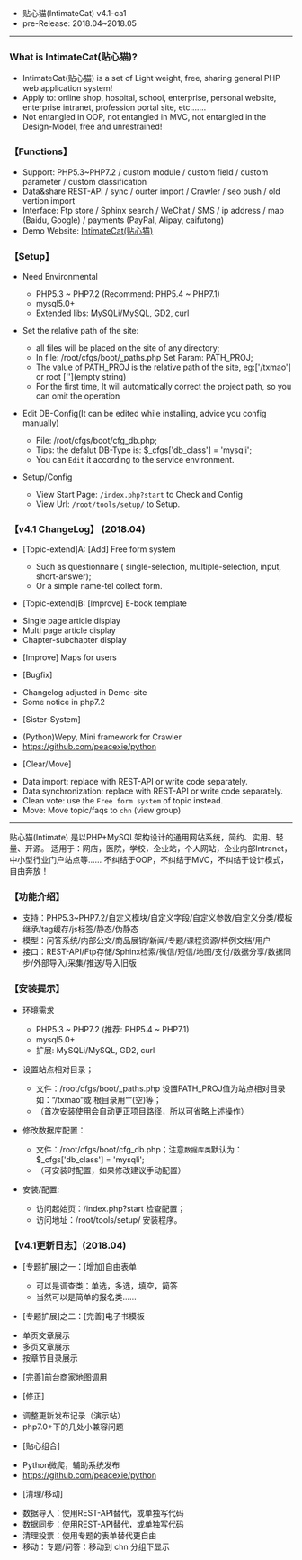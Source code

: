 
* 贴心猫(IntimateCat) v4.1-ca1
* pre-Release: 2018.04~2018.05

--- --- --- --- --- --- --- --- --- 


### What is IntimateCat(贴心猫)?

* IntimateCat(贴心猫) is a set of Light weight, free, sharing general PHP web application system!
* Apply to: online shop, hospital, school, enterprise, personal website, enterprise intranet, profession portal site, etc.......
* Not entangled in OOP, not entangled in MVC, not entangled in the Design-Model, free and unrestrained!


### 【Functions】

* Support: PHP5.3~PHP7.2 / custom module / custom field / custom parameter / custom classification
* Data&share REST-API / sync / ourter import / Crawler / seo push / old vertion import
* Interface: Ftp store / Sphinx search / WeChat / SMS / ip address / map (Baidu, Google) / payments (PayPal, Alipay, caifutong)
* Demo Website: [IntimateCat(贴心猫)](http://txmao.txjia.com/)


### 【Setup】

* Need Environmental
  - PHP5.3 ~ PHP7.2 (Recommend: PHP5.4 ~ PHP7.1)
  - mysql5.0+
  - Extended libs: MySQLi/MySQL, GD2, curl

* Set the relative path of the site: 
  - all files will be placed on the site of any directory; 
  - In file: /root/cfgs/boot/_paths.php Set Param: PATH_PROJ; 
  - The value of PATH_PROJ is the relative path of the site, eg:['/txmao'] or root [''](empty string)
  - For the first time, It will automatically correct the project path, so you can omit the operation

* Edit DB-Config(It can be edited while installing, advice you config manually) 
  - File: /root/cfgs/boot/cfg_db.php; 
  - Tips: the defalut DB-Type is: $_cfgs['db_class'] = 'mysqli'; 
  - You can `Edit` it according to the service environment.

* Setup/Config 
  - View Start Page: `/index.php?start` to Check and Config
  - View Url: `/root/tools/setup/` to Setup.


### 【v4.1 ChangeLog】 (2018.04)

* [Topic-extend]A: [Add] Free form system
  - Such as questionnaire ( single-selection, multiple-selection, input, short-answer);
  - Or a simple name-tel collect form.
 
*  [Topic-extend]B: [Improve] E-book template
  - Single page article display
  - Multi page article display
  - Chapter-subchapter display
 
*  [Improve] Maps for users
 
*  [Bugfix]
  - Changelog adjusted in Demo-site
  - Some notice in php7.2
 
*  [Sister-System]
  - (Python)Wepy, Mini framework for Crawler
  - https://github.com/peacexie/python
 
*  [Clear/Move]
  - Data import: replace with REST-API or write code separately.
  - Data synchronization: replace with REST-API or write code separately.
  - Clean vote: use the `Free form system` of topic instead.
  - Move: Move topic/faqs to `chn` (view group)

--- --- --- --- --- --- --- --- --- 

贴心猫(Intimate) 是以PHP+MySQL架构设计的通用网站系统，简约、实用、轻量、开源。
适用于：网店，医院，学校，企业站，个人网站，企业内部Intranet，中小型行业门户站点等……
不纠结于OOP，不纠结于MVC，不纠结于设计模式，自由奔放！


### 【功能介绍】

* 支持：PHP5.3~PHP7.2/自定义模块/自定义字段/自定义参数/自定义分类/模板继承/tag缓存/js标签/静态/伪静态
* 模型：问答系统/内部公文/商品展销/新闻/专题/课程资源/样例文档/用户
* 接口：REST-API/Ftp存储/Sphinx检索/微信/短信/地图/支付/数据分享/数据同步/外部导入/采集/推送/导入旧版


### 【安装提示】

* 环境需求
  - PHP5.3 ~ PHP7.2 (推荐: PHP5.4 ~ PHP7.1)
  - mysql5.0+
  - 扩展: MySQLi/MySQL, GD2, curl

* 设置站点相对目录；
  - 文件：/root/cfgs/boot/_paths.php 设置PATH_PROJ值为站点相对目录如：“/txmao”或 根目录用“”(空)等；
  - （首次安装使用会自动更正项目路径，所以可省略上述操作）

* 修改数据库配置：
  - 文件：/root/cfgs/boot/cfg_db.php；注意`数据库类`默认为：$_cfgs['db_class'] = 'mysqli';
  - （可安装时配置，如果修改建议手动配置）

* 安装/配置: 
  - 访问起始页：/index.php?start 检查配置；
  - 访问地址：/root/tools/setup/ 安装程序。


### 【v4.1更新日志】(2018.04)

* [专题扩展]之一：[增加]自由表单
  - 可以是调查类：单选，多选，填空，简答
  - 当然可以是简单的报名类……
 
*  [专题扩展]之二：[完善]电子书模板
  - 单页文章展示
  - 多页文章展示
  - 按章节目录展示
 
*  [完善]前台商家地图调用
 
*  [修正]
  - 调整更新发布记录（演示站）
  - php7.0+下的几处小兼容问题
 
*  [贴心组合]
  - Python微爬，辅助系统发布
  - https://github.com/peacexie/python
 
*  [清理/移动]
  - 数据导入：使用REST-API替代，或单独写代码
  - 数据同步：使用REST-API替代，或单独写代码
  - 清理投票：使用专题的表单替代更自由
  - 移动：专题/问答：移动到 chn 分组下显示

